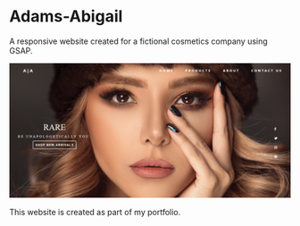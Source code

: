 # Adams-Abigail
A responsive website created for a fictional cosmetics company using GSAP.

<img src = 'https://github.com/StellaWanja/Adams-Abigail/blob/master/images/adamsnabigail.jpg' />

This website is created as part of my portfolio.
